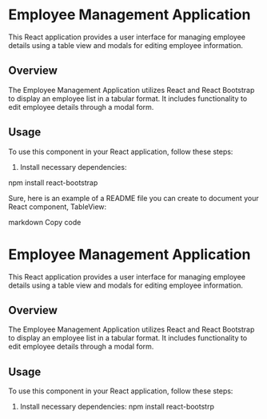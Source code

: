 # Employee Management Application

This React application provides a user interface for managing employee details using a table view and modals for editing employee information.

## Overview

The Employee Management Application utilizes React and React Bootstrap to display an employee list in a tabular format. It includes functionality to edit employee details through a modal form.

## Usage

To use this component in your React application, follow these steps:

1. Install necessary dependencies:

 npm install react-bootstrap

 
Sure, here is an example of a README file you can create to document your React component, TableView:

markdown
Copy code
# Employee Management Application

This React application provides a user interface for managing employee details using a table view and modals for editing employee information.

## Overview

The Employee Management Application utilizes React and React Bootstrap to display an employee list in a tabular format. It includes functionality to edit employee details through a modal form.

## Usage

To use this component in your React application, follow these steps:

1. Install necessary dependencies:
npm install react-bootstrp

